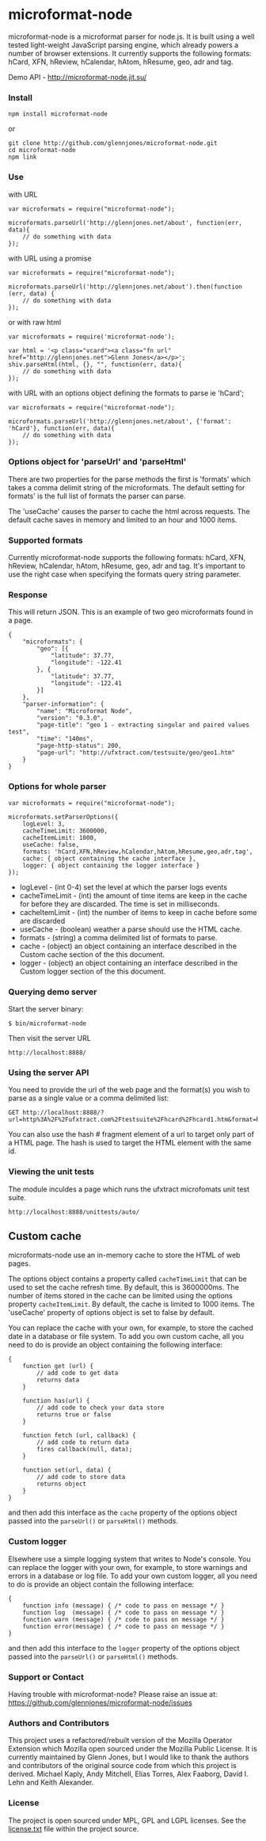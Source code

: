 # microformat-node

microformat-node is a microformat parser for node.js. It is built using a well tested light-weight JavaScript parsing engine, which already powers a number of browser extensions. It currently supports the following formats: hCard, XFN, hReview, hCalendar, hAtom, hResume, geo, adr and tag.


Demo API - http://microformat-node.jit.su/


### Install

    npm install microformat-node

or

    git clone http://github.com/glennjones/microformat-node.git
    cd microformat-node
    npm link


### Use

with URL

    var microformats = require("microformat-node");

    microformats.parseUrl('http://glennjones.net/about', function(err, data){
        // do something with data
    });


with URL using a promise

    var microformats = require("microformat-node");

    microformats.parseUrl('http://glennjones.net/about').then(function (err, data) {
        // do something with data
    });


or with raw html

    var microformats = require('microformat-node');

    var html = '<p class="vcard"><a class="fn url" href="http://glennjones.net">Glenn Jones</a></p>';
    shiv.parseHtml(html, {}, "", function(err, data){
        // do something with data
    });


with URL with an options object defining the formats to parse ie 'hCard';

    var microformats = require("microformat-node");

    microformats.parseUrl('http://glennjones.net/about', {'format': 'hCard'}, function(err, data){
        // do something with data
    });


### Options  object for 'parseUrl' and 'parseHtml'

There are two properties for the parse methods the first is 'formats' which takes a comma delimit string of the microformats. The default setting for formats' is the full list of formats the parser can parse.

The 'useCache' causes the parser to cache the html across requests. The default cache saves in memory and limited to an hour and 1000 items.  


### Supported formats

Currently microformat-node supports the following formats: hCard, XFN, hReview, hCalendar, hAtom, hResume, geo, adr and tag. It's important to use the right case when specifying the formats query string parameter.


### Response 

This will return JSON. This is an example of two geo microformats found in a page.

    
    {
        "microformats": {
            "geo": [{
                "latitude": 37.77,
                "longitude": -122.41
            }, {
                "latitude": 37.77,
                "longitude": -122.41
            }]
        },
        "parser-information": {
            "name": "Microformat Node",
            "version": "0.3.0",
            "page-title": "geo 1 - extracting singular and paired values test",
            "time": "140ms",
            "page-http-status": 200,
            "page-url": "http://ufxtract.com/testsuite/geo/geo1.htm"
        }
    }
  

### Options for whole parser

    var microformats = require("microformat-node");
    
    microformats.setParserOptions({
        logLevel: 3,
        cacheTimeLimit: 3600000, 
        cacheItemLimit: 1000,
        useCache: false,
        formats: 'hCard,XFN,hReview,hCalendar,hAtom,hResume,geo,adr,tag',
        cache: { object containing the cache interface },
        logger: { object containing the logger interface }
    });
    
* logLevel - (int 0-4) set the level at which the parser logs events
* cacheTimeLimit - (int) the amount of time items are keep in the cache for before they are discarded. The time is set in milliseconds.
* cacheItemLimit - (int) the number of items to keep in cache before some are discarded
* useCache - (boolean) weather a parse should use the HTML cache. 
* formats - (string) a comma delimited list of formats to parse. 
* cache - (object) an object containing an interface described in the Custom cache section of the this document.
* logger - (object) an object containing an interface described in the Custom logger section of the this document. 


### Querying demo server

Start the server binary:

    $ bin/microformat-node

Then visit the server URL

    http://localhost:8888/


### Using the server API    

You need to provide the url of the web page and the format(s) you wish to parse as a single value or a comma delimited list:

    GET http://localhost:8888/?url=http%3A%2F%2Fufxtract.com%2Ftestsuite%2Fhcard%2Fhcard1.htm&format=hCard

You can also use the hash # fragment element of a url to target only part of a HTML page. The hash is used to target the HTML element with the same id. 


### Viewing the unit tests

The module inculdes a page which runs the ufxtract microfomats unit test suite. 

    http://localhost:8888/unittests/auto/


## Custom cache

microformats-node use an in-memory cache to store the HTML of web pages.

The options object contains a property called `cacheTimeLimit` that can be used to set the cache refresh time. By default, this is 3600000ms. The number of items stored in the cache can be limited using the options property `cacheItemLimit`. By default, the cache is limited to 1000 items. The 'useCache' property of options object is set to false by default.

You can replace the cache with your own, for example, to store the cached date in a database or file system. To add you own custom cache, all you need to do is provide an object containing the following interface:

    {
        function get (url) {
            // add code to get data
            returns data
        }

        function has(url) {
            // add code to check your data store
            returns true or false
        }

        function fetch (url, callback) {
            // add code to return data
            fires callback(null, data);
        }

        function set(url, data) {
            // add code to store data
            returns object
        }
    }

and then add this interface as the `cache` property of the options object passed into the `parseUrl()` or `parseHtml()` methods.


### Custom logger

Elsewhere use a simple logging system that writes to Node's console. You can replace the logger with your own, for example, to store warnings and errors in a database or log file. To add your own custom logger, all you need to do is provide an object contain the following interface:

    {
        function info (message) { /* code to pass on message */ }
        function log  (message) { /* code to pass on message */ }
        function warn (message) { /* code to pass on message */ }
        function error(message) { /* code to pass on message */ }
    }

and then add this interface to the `logger` property of the options object passed into the `parseUrl()` or `parseHtml()` methods.



### Support or Contact

Having trouble with microformat-node? Please raise an issue at: https://github.com/glennjones/microformat-node/issues


### Authors and Contributors

This project uses a refactored/rebuilt version of the Mozilla Operator Extension which Mozilla open sourced under the Mozilla Public License. It is currently maintained by Glenn Jones, but I would like to thank the authors and contributors of the original source code from which this project is derived. Michael Kaply, Andy Mitchell, Elias Torres, Alex Faaborg, David I. Lehn and Keith Alexander.


### License

The project is open sourced under MPL, GPL and LGPL licenses. See the [license.txt](https://raw.github.com/glennjones/microformat-node/master/license.txt "license.txt") file within the project source.
